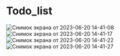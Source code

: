 # Todo_list
![Снимок экрана от 2023-06-20 14-41-08](https://github.com/kostya-kononenko/Todo_list/assets/107486491/41537ad7-7850-41c2-a099-72185316d37a)
![Снимок экрана от 2023-06-20 14-41-17](https://github.com/kostya-kononenko/Todo_list/assets/107486491/d96abc1f-8f02-4c61-94ff-053570b11049)
![Снимок экрана от 2023-06-20 14-41-22](https://github.com/kostya-kononenko/Todo_list/assets/107486491/5b57ff44-0bac-4b85-b3d7-777c5d78fded)
![Снимок экрана от 2023-06-20 14-41-27](https://github.com/kostya-kononenko/Todo_list/assets/107486491/e2c28560-120c-4b8c-9462-d00ef6f556fa)
